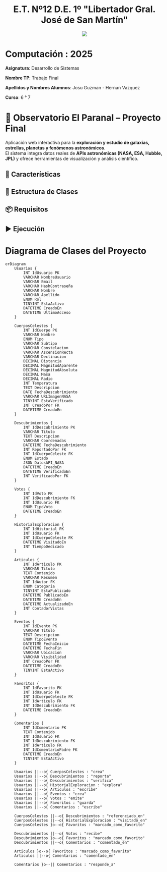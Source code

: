 <h1 align="center"> E.T. Nº12 D.E. 1º "Libertador Gral. José de San Martín" </h1>
<p align="center">
  <img src="https://et12.edu.ar/imgs/et12.gif">
</p>

# Computación : 2025

**Asignatura**: Desarrollo de Sistemas

**Nombre TP**: Trabajo Final 

**Apellidos y Nombres Alumnos**: Josu Guzman - Hernan Vazquez

**Curso**: 6 ° 7

# 🌌 Observatorio El Paranal – Proyecto Final  

Aplicación web interactiva para la **exploración y estudio de galaxias, estrellas, planetas y fenómenos astronómicos**.  
El sistema integra datos reales de **APIs astronómicas (NASA, ESA, Hubble, JPL)** y ofrece herramientas de visualización y análisis científico.

## 🚀 Características


## 🧱 Estructura de Clases


## 📦 Requisitos


## ▶️ Ejecución


# Diagrama de Clases del Proyecto

```mermaid
erDiagram
    Usuarios {
        INT IdUsuario PK
        VARCHAR NombreUsuario
        VARCHAR Email
        VARCHAR HashContraseña
        VARCHAR Nombre
        VARCHAR Apellido
        ENUM Rol
        TINYINT EstaActivo
        DATETIME CreadoEn
        DATETIME UltimoAcceso
    }

    CuerposCelestes {
        INT IdCuerpo PK
        VARCHAR Nombre
        ENUM Tipo
        VARCHAR Subtipo
        VARCHAR Constelacion
        VARCHAR AscensionRecta
        VARCHAR Declinacion
        DECIMAL Distancia
        DECIMAL MagnitudAparente
        DECIMAL MagnitudAbsoluta
        DECIMAL Masa
        DECIMAL Radio
        INT Temperatura
        TEXT Descripcion
        DATE FechaDescubrimiento
        VARCHAR URLImagenNASA
        TINYINT EstaVerificado
        INT CreadoPor FK
        DATETIME CreadoEn
    }

    Descubrimientos {
        INT IdDescubrimiento PK
        VARCHAR Titulo
        TEXT Descripcion
        VARCHAR Coordenadas
        DATETIME FechaDescubrimiento
        INT ReportadoPor FK
        INT IdCuerpoCeleste FK
        ENUM Estado
        JSON DatosAPI_NASA
        DATETIME CreadoEn
        DATETIME VerificadoEn
        INT VerificadoPor FK
    }

    Votos {
        INT IdVoto PK
        INT IdDescubrimiento FK
        INT IdUsuario FK
        ENUM TipoVoto
        DATETIME CreadoEn
    }

    HistorialExploracion {
        INT IdHistorial PK
        INT IdUsuario FK
        INT IdCuerpoCeleste FK
        DATETIME VisitadoEn
        INT TiempoDedicado
    }

    Articulos {
        INT IdArticulo PK
        VARCHAR Titulo
        TEXT Contenido
        VARCHAR Resumen
        INT IdAutor FK
        ENUM Categoria
        TINYINT EstaPublicado
        DATETIME PublicadoEn
        DATETIME CreadoEn
        DATETIME ActualizadoEn
        INT ContadorVistas
    }

    Eventos {
        INT IdEvento PK
        VARCHAR Titulo
        TEXT Descripcion
        ENUM TipoEvento
        DATETIME FechaInicio
        DATETIME FechaFin
        VARCHAR Ubicacion
        VARCHAR Visibilidad
        INT CreadoPor FK
        DATETIME CreadoEn
        TINYINT EstaActivo
    }

    Favoritos {
        INT IdFavorito PK
        INT IdUsuario FK
        INT IdCuerpoCeleste FK
        INT IdArticulo FK
        INT IdDescubrimiento FK
        DATETIME CreadoEn
    }

    Comentarios {
        INT IdComentario PK
        TEXT Contenido
        INT IdUsuario FK
        INT IdDescubrimiento FK
        INT IdArticulo FK
        INT IdComentarioPadre FK
        DATETIME CreadoEn
        TINYINT EstaActivo
    }

    Usuarios ||--o{ CuerposCelestes : "crea"
    Usuarios ||--o{ Descubrimientos : "reporta"
    Usuarios ||--o{ Descubrimientos : "verifica"
    Usuarios ||--o{ HistorialExploracion : "explora"
    Usuarios ||--o{ Articulos : "escribe"
    Usuarios ||--o{ Eventos : "crea"
    Usuarios ||--o{ Votos : "emite"
    Usuarios ||--o{ Favoritos : "guarda"
    Usuarios ||--o{ Comentarios : "escribe"
    
    CuerposCelestes ||--o{ Descubrimientos : "referenciado_en"
    CuerposCelestes ||--o{ HistorialExploracion : "visitado_en"
    CuerposCelestes }o--o{ Favoritos : "marcado_como_favorito"
    
    Descubrimientos ||--o{ Votos : "recibe"
    Descubrimientos }o--o{ Favoritos : "marcado_como_favorito"
    Descubrimientos ||--o{ Comentarios : "comentado_en"
    
    Articulos }o--o{ Favoritos : "marcado_como_favorito"
    Articulos ||--o{ Comentarios : "comentado_en"
    
    Comentarios }o--|| Comentarios : "responde_a"
```